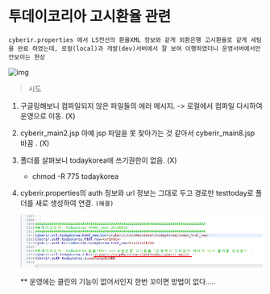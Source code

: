 # 투데이코리아 고시환율 관련

```
cyberir.properties 에서 LS전선의 환율XML 정보와 같게 외환은행 고시환율로 같게 세팅을 완료 하였는데, 로컬(local)과 개발(dev)서버에서 잘 보여 이행하였더니 운영서버에서만 안보이는 현상 
```

![img](./../img/클래스_낫파운드.png) 

> 시도

1. 구글링해보니 컴파일되지 않은 파일들의 에러 메시지.
 -> 로컬에서 컴파일 다시하여 운영으로 이동.  (X)

2. cyberir_main2.jsp  아예 jsp 파일을 못 찾아가는 것 같아서
cyberir_main8.jsp 바꿈 . (X)

3. 폴더를 살펴보니 todaykorea에 쓰기권한이 없음. (X)
    * chmod -R 775 todaykorea

4. cyberir.properties의 auth 정보와 url 정보는 그대로 두고 경로만 
testtoday로 폴더를 새로 생성하여 연결. `(해결)`

    ![img](./../img/해결.png) 


    ** 운영에는 클린의 기능이 없어서인지 한번 꼬이면 방법이 없다.....



